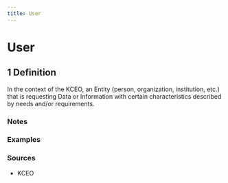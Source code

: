 ```yaml
---
title: User
---
```


# User

## 1 Definition

In the context of the KCEO, an Entity (person, organization, institution, etc.) that is requesting Data or Information with certain characteristics described by needs and/or requirements.

### Notes 

### Examples 

### Sources
- KCEO
